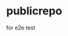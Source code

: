 # publicrepo
for e2e test













































































































































































































































































































































































































































































































































































































































































































































































































































































































































































































































































































































































































































































































































































































































































































































































































































































































































































































































































































































































































































































































































